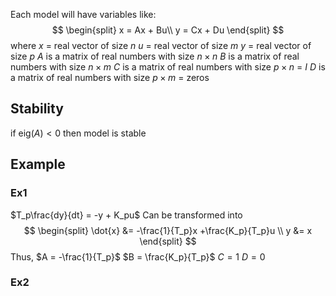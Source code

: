 Each model will have variables like:
$$
\begin{split}
x = Ax + Bu\\
y = Cx + Du
\end{split}
$$
where 
$x$ = real vector of size $n$
$u$ = real vector of size $m$
$y$ = real vector of size $p$
$A$ is a matrix of real numbers with size $n\times n$
$B$ is a matrix of real numbers with size $n\times m$
$C$ is a matrix of real numbers with size $p\times n$ = $I$
$D$ is a matrix of real numbers with size $p\times m$ = zeros

## Stability
if $\text{eig}(A) < 0$ then model is stable

## Example
### Ex1
$T_p\frac{dy}{dt} = -y + K_pu$
Can be transformed into
$$
\begin{split}
\dot{x} &= -\frac{1}{T_p}x +\frac{K_p}{T_p}u \\
y &= x
\end{split}
$$
Thus, 
$A = -\frac{1}{T_p}$
$B = \frac{K_p}{T_p}$
$C = 1$
$D = 0$

### Ex2
